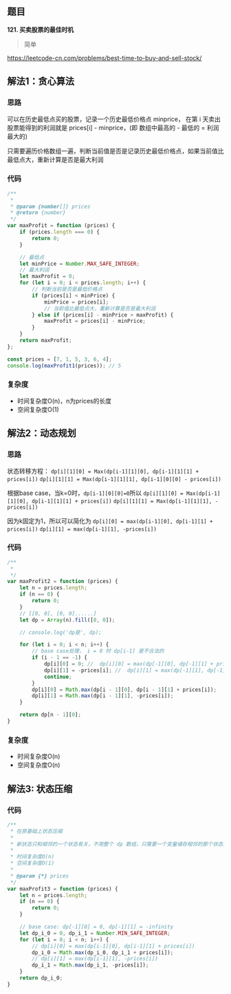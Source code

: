 ## 题目
**121. 买卖股票的最佳时机**
>简单

https://leetcode-cn.com/problems/best-time-to-buy-and-sell-stock/

## 解法1：贪心算法
### 思路
可以在历史最低点买的股票，记录一个历史最低价格点 minprice，
在第 i 天卖出股票能得到的利润就是 prices[i] - minprice，(即 数组中最高的 - 最低的 = 利润最大的)

只需要遍历价格数组一遍，判断当前值是否是记录历史最低价格点，如果当前值比最低点大，重新计算是否是最大利润 

### 代码
```javascript
/**
 * 
 * @param {number[]} prices
 * @return {number}
 */
var maxProfit = function (prices) {
    if (prices.length === 0) {
        return 0;
    }

    // 最低点
    let minPrice = Number.MAX_SAFE_INTEGER;
    // 最大利润
    let maxProfit = 0;
    for (let i = 0; i < prices.length; i++) {
        // 判断当前是否是最低价格点
        if (prices[i] < minPrice) {
            minPrice = prices[i];
            // 当前值比最低点大，重新计算是否是最大利润    
        } else if (prices[i] - minPrice > maxProfit) {
            maxProfit = prices[i] - minPrice;
        }
    }
    return maxProfit;
};

const prices = [7, 1, 5, 3, 6, 4];
console.log(maxProfit1(prices)); // 5

```
### 复杂度
* 时间复杂度O(n)，n为prices的长度
* 空间复杂度O(1)

## 解法2：动态规划
### 思路

状态转移方程：
`dp[i][1][0] = Max(dp[i-1][1][0], dp[i-1][1][1] + prices[i])`
`dp[i][1][1] = Max(dp[i-1][1][1], dp[i-1][0][0] - prices[i])`

根据base case，当k=0时，`dp[i-1][0][0]=0`所以
`dp[i][1][0] = Max(dp[i-1][1][0], dp[i-1][1][1] + prices[i])`
`dp[i][1][1] = Max(dp[i-1][1][1], -prices[i])`

因为k固定为1，所以可以简化为
`dp[i][0] = max(dp[i-1][0], dp[i-1][1] + prices[i])`
`dp[i][1] = max(dp[i-1][1], -prices[i])`

### 代码
```javascript
/**
 * 
 */
var maxProfit2 = function (prices) {
    let n = prices.length;
    if (n == 0) {
        return 0;
    }
    // [[0, 0], [0, 0]......]
    let dp = Array(n).fill([0, 0]);

    // console.log('dp是', dp);

    for (let i = 0; i < n; i++) {
        // base case处理， i = 0 时 dp[i-1] 是不合法的
        if (i - 1 == -1) {
            dp[i][0] = 0; //  dp[i][0] = max(dp[-1][0], dp[-1][1] + prices[i]) = max(0, -infinity + prices[i]) = 0
            dp[i][1] = -prices[i]; //  dp[i][1] = max(dp[-1][1], dp[-1][0] - prices[i]) = max(-infinity, 0 - prices[i]) = -prices[i]
            continue;
        }
        dp[i][0] = Math.max(dp[i - 1][0], dp[i - 1][1] + prices[i]);
        dp[i][1] = Math.max(dp[i - 1][1], -prices[i]);
    }

    return dp[n - 1][0];
}

```
### 复杂度
* 时间复杂度O(n)
* 空间复杂度O(n)

## 解法3: 状态压缩
### 代码
```javascript
/**
 * 在原基础上状态压缩
 * 
 * 新状态只和相邻的一个状态有关，不用整个 dp 数组，只需要一个变量储存相邻的那个状态即可，可以把空间复杂度降到 O(1)
 * 
 * 时间复杂度O(n)
 * 空间复杂度O(1)
 * 
 * @param {*} prices 
 */
var maxProfit3 = function (prices) {
    let n = prices.length;
    if (n == 0) {
        return 0;
    }

    // base case: dp[-1][0] = 0, dp[-1][1] = -infinity
    let dp_i_0 = 0, dp_i_1 = Number.MIN_SAFE_INTEGER;
    for (let i = 0; i < n; i++) {
        // dp[i][0] = max(dp[i-1][0], dp[i-1][1] + prices[i])
        dp_i_0 = Math.max(dp_i_0, dp_i_1 + prices[i]);
        // dp[i][1] = max(dp[i-1][1], -prices[i])
        dp_i_1 = Math.max(dp_i_1, -prices[i]);
    }
    return dp_i_0;
}

```